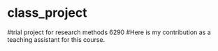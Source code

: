 # class_project
#trial project for research methods 6290
#Here is my contribution as a teaching assistant for this course.

